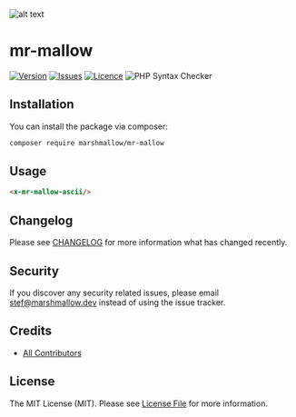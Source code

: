 ![alt text](https://marshmallow.dev/cdn/media/logo-red-237x46.png "marshmallow.")

# mr-mallow
[![Version](https://img.shields.io/packagist/v/marshmallow/mr-mallow)](https://github.com/marshmallow-packages/mr-mallow)
[![Issues](https://img.shields.io/github/issues/marshmallow-packages/mr-mallow)](https://github.com/marshmallow-packages/mr-mallow)
[![Licence](https://img.shields.io/github/license/marshmallow-packages/mr-mallow)](https://github.com/marshmallow-packages/mr-mallow)
![PHP Syntax Checker](https://github.com/marshmallow-packages/mr-mallow/workflows/PHP%20Syntax%20Checker/badge.svg)

## Installation

You can install the package via composer:
``` bash
composer require marshmallow/mr-mallow
```

## Usage
```html
<x-mr-mallow-ascii/>
```

## Changelog

Please see [CHANGELOG](CHANGELOG.md) for more information what has changed recently.

## Security

If you discover any security related issues, please email stef@marshmallow.dev instead of using the issue tracker.

## Credits

- [All Contributors](../../contributors)

## License

The MIT License (MIT). Please see [License File](LICENSE.md) for more information.
